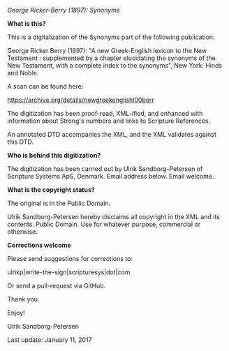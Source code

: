 *George Ricker-Berry (1897): Synonyms*

**What is this?**

This is a digitalization of the Synonyms part of the following
publication:

George Ricker Berry (1897): "A new Greek-English lexicon to the New
Testament : supplemented by a chapter elucidating the synonyms of the
New Testament, with a complete index to the synonyms", New York: Hinds
and Noble.

A scan can be found here:

https://archive.org/details/newgreekenglishl00berr

The digitization has been proof-read, XML-ified, and enhanced with
information about Strong's numbers and links to Scripture References.

An annotated DTD accompanies the XML, and the XML validates against
this DTD.


**Who is behind this digitization?**

The digitization has been carried out by Ulrik Sandborg-Petersen of
Scripture Systems ApS, Denmark.  Email address below.  Email welcome.


**What is the copyright status?**

The original is in the Public Domain.

Ulrik Sandborg-Petersen hereby disclaims all copyright in the XML and
its contents.  Public Domain.  Use for whatever purpose, commercial or
otherwise.


**Corrections welcome**

Please send suggestions for corrections to:

ulrikp|write-the-sign|scripturesys|dot|com

Or send a pull-request via GitHub.

Thank you.



Enjoy!


Ulrik Sandborg-Petersen

Last update: January 11, 2017

